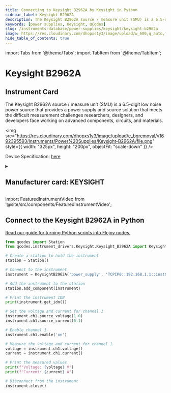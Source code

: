 ```yaml
---
title: Connecting to Keysight B2962A by Keysight in Python
sidebar_label: Keysight B2962A
description: The Keysight B2962A source / measure unit (SMU) is a 6.5-digit low noise power source that provides a power supply and source solution that meets the difficult measurement challenges researchers, designers, and developers face working on advanced components, circuits, and materials.
keywords: [power supplies, Keysight, QCodes]
slug: /instruments-database/power-supplies/keysight/keysight-b2962a
image: https://res.cloudinary.com/dhopxs1y3/image/upload/w_600,q_auto,f_auto/e_bgremoval/v1692395593/Instruments/Power%20Supplies/Keysight-B2962A/file.jpg
hide_table_of_contents: true
---
```


import Tabs from '@theme/Tabs';
import TabItem from '@theme/TabItem';

# Keysight B2962A

## Instrument Card

<div className="flex">

<div>

The Keysight B2962A source / measure unit (SMU) is a 6.5-digit low noise power source that provides a power supply and source solution that meets the difficult measurement challenges researchers, designers, and developers face working on advanced components, circuits, and materials.

</div>

<img src="https://res.cloudinary.com/dhopxs1y3/image/upload/e_bgremoval/v1692395593/Instruments/Power%20Supplies/Keysight-B2962A/file.png" style={{ width: "325px", height: "200px", objectFit: "scale-down" }} />

</div>

<div className="flex text-center">

<p>Device Specification: <a target="\_blank" href="/instruments-database/all-instruments/">here</a></p>

</div>

<details style={{ marginTop: "15px"}}>
<summary><h2>Manufacturer card: KEYSIGHT</h2></summary>

<img src="https://res.cloudinary.com/dhopxs1y3/image/upload/v1692125973/Instruments/Vendor%20Logos/Keysight.png" style={{ width: "100%", height: "170px",objectFit: "scale-down" }} />

Keysight Technologies, or Keysight, is an American company that manufactures electronics test and measurement equipment and software.

<ul>
  <li>Headquarters: USA</li>
  <li>Yearly Revenue (millions, USD): 5420.0</li>
  <li>Vendor Website: <a href="https://www.keysight.com/us/en/home.html">here</a></li>
</ul>
</details>

import FeaturedInstrumentVideo from '@site/src/components/FeaturedInstrumentVideo';

<FeaturedInstrumentVideo category='POWER_SUPPLIES' manufacturer='KEYSIGHT'></FeaturedInstrumentVideo>


## Connect to the Keysight B2962A in Python

[Read our guide for turning Python scripts into Flojoy nodes.](https://docs.flojoy.ai/custom-nodes/creating-custom-node/)
<Tabs>

<TabItem value="Flojoy" label="Flojoy" className="flojoy-instrument-tabs">

<NodeCardCollection category='POWER_SUPPLIES' manufacturer='KEYSIGHT'></NodeCardCollection>

</TabItem>
<TabItem value="QCodes" label="QCodes">

```python
from qcodes import Station
from qcodes.instrument_drivers.Keysight.Keysight_B2962A import KeysightB2962A

# Create a station to hold the instrument
station = Station()

# Connect to the instrument
instrument = KeysightB2962A('power_supply', 'TCPIP0::192.168.1.1::inst0::INSTR')

# Add the instrument to the station
station.add_component(instrument)

# Print the instrument IDN
print(instrument.get_idn())

# Set the voltage and current for channel 1
instrument.ch1.source_voltage(1.0)
instrument.ch1.source_current(0.1)

# Enable channel 1
instrument.ch1.enable('on')

# Measure the voltage and current for channel 1
voltage = instrument.ch1.voltage()
current = instrument.ch1.current()

# Print the measured values
print(f"Voltage: {voltage} V")
print(f"Current: {current} A")

# Disconnect from the instrument
instrument.close()
```


</TabItem>
</Tabs>